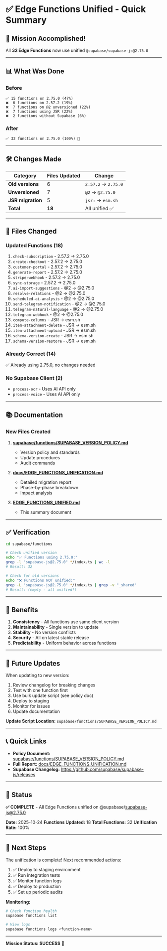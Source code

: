 # ✅ Edge Functions Unified - Quick Summary

## 🎉 Mission Accomplished!

All **32 Edge Functions** now use unified `@supabase/supabase-js@2.75.0`

---

## 📊 What Was Done

### Before
```
✅ 15 functions on 2.75.0 (47%)
❌  6 functions on 2.57.2 (19%)
❌  7 functions on @2 unversioned (22%)
❌  7 functions using JSR (22%)
❌  2 functions without Supabase (6%)
```

### After
```
✅ 32 functions on 2.75.0 (100%) 🎯
```

---

## 🛠️ Changes Made

| Category | Files Updated | Change |
|----------|---------------|--------|
| **Old versions** | 6 | `2.57.2` → `2.75.0` |
| **Unversioned** | 7 | `@2` → `@2.75.0` |
| **JSR migration** | 5 | `jsr:` → `esm.sh` |
| **Total** | **18** | All unified ✅ |

---

## 📁 Files Changed

### Updated Functions (18)
1. `check-subscription` - 2.57.2 → 2.75.0
2. `create-checkout` - 2.57.2 → 2.75.0
3. `customer-portal` - 2.57.2 → 2.75.0
4. `generate-report` - 2.57.2 → 2.75.0
5. `stripe-webhook` - 2.57.2 → 2.75.0
6. `sync-storage` - 2.57.2 → 2.75.0
7. `ai-import-suggestions` - @2 → @2.75.0
8. `resolve-relations` - @2 → @2.75.0
9. `scheduled-ai-analysis` - @2 → @2.75.0
10. `send-telegram-notification` - @2 → @2.75.0
11. `telegram-natural-language` - @2 → @2.75.0
12. `telegram-webhook` - @2 → @2.75.0
13. `compute-columns` - JSR → esm.sh
14. `item-attachment-delete` - JSR → esm.sh
15. `item-attachment-upload` - JSR → esm.sh
16. `schema-version-create` - JSR → esm.sh
17. `schema-version-restore` - JSR → esm.sh

### Already Correct (14)
✅ Already using 2.75.0, no changes needed

### No Supabase Client (2)
- `process-ocr` - Uses AI API only
- `process-voice` - Uses AI API only

---

## 📚 Documentation

### New Files Created
1. **[supabase/functions/SUPABASE_VERSION_POLICY.md](supabase/functions/SUPABASE_VERSION_POLICY.md)**
   - Version policy and standards
   - Update procedures
   - Audit commands

2. **[docs/EDGE_FUNCTIONS_UNIFICATION.md](docs/EDGE_FUNCTIONS_UNIFICATION.md)**
   - Detailed migration report
   - Phase-by-phase breakdown
   - Impact analysis

3. **[EDGE_FUNCTIONS_UNIFIED.md](EDGE_FUNCTIONS_UNIFIED.md)**
   - This summary document

---

## ✅ Verification

```bash
cd supabase/functions

# Check unified version
echo "✅ Functions using 2.75.0:"
grep -l "supabase-js@2.75.0" */index.ts | wc -l
# Result: 32

# Check for old versions
echo "❌ Functions NOT unified:"
grep -L "supabase-js@2.75.0" */index.ts | grep -v "_shared"
# Result: (empty - all unified!)
```

---

## 🎯 Benefits

1. **Consistency** - All functions use same client version
2. **Maintainability** - Single version to update
3. **Stability** - No version conflicts
4. **Security** - All on latest stable release
5. **Predictability** - Uniform behavior across functions

---

## 🔄 Future Updates

When updating to new version:

1. Review changelog for breaking changes
2. Test with one function first
3. Use bulk update script (see policy doc)
4. Deploy to staging
5. Monitor for issues
6. Update documentation

**Update Script Location:** `supabase/functions/SUPABASE_VERSION_POLICY.md`

---

## 📞 Quick Links

- **Policy Document:** [supabase/functions/SUPABASE_VERSION_POLICY.md](supabase/functions/SUPABASE_VERSION_POLICY.md)
- **Full Report:** [docs/EDGE_FUNCTIONS_UNIFICATION.md](docs/EDGE_FUNCTIONS_UNIFICATION.md)
- **Supabase Changelog:** https://github.com/supabase/supabase-js/releases

---

## 🎊 Status

**✅ COMPLETE** - All Edge Functions unified on @supabase/supabase-js@2.75.0

**Date:** 2025-10-24
**Functions Updated:** 18
**Total Functions:** 32
**Unification Rate:** 100%

---

## 🚀 Next Steps

The unification is complete! Next recommended actions:

1. ✅ Deploy to staging environment
2. ✅ Run integration tests
3. ✅ Monitor function logs
4. ✅ Deploy to production
5. ✅ Set up periodic audits

**Monitoring:**
```bash
# Check function health
supabase functions list

# View logs
supabase functions logs <function-name>
```

---

**Mission Status: SUCCESS** 🎉
